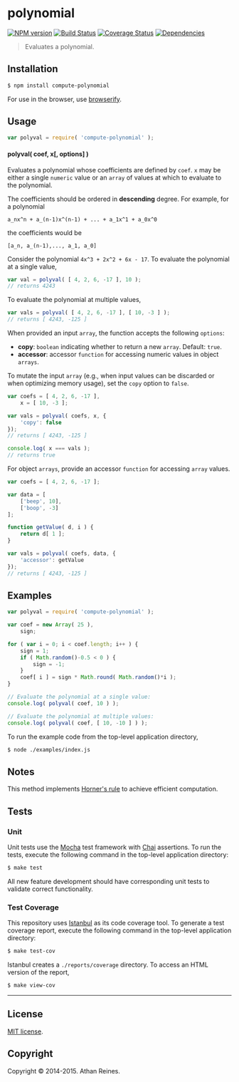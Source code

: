 polynomial
===
[![NPM version][npm-image]][npm-url] [![Build Status][travis-image]][travis-url] [![Coverage Status][coveralls-image]][coveralls-url] [![Dependencies][dependencies-image]][dependencies-url]

> Evaluates a polynomial.


## Installation

``` bash
$ npm install compute-polynomial
```

For use in the browser, use [browserify](https://github.com/substack/node-browserify).


## Usage

``` javascript
var polyval = require( 'compute-polynomial' );
```


#### polyval( coef, x[, options] )

Evaluates a polynomial whose coefficients are defined by `coef`. `x` may be either a single `numeric` value or an `array` of values at which to evaluate to the polynomial.

The coefficients should be ordered in __descending__ degree. For example, for a polynomial

```
a_nx^n + a_(n-1)x^(n-1) + ... + a_1x^1 + a_0x^0
```

the coefficients would be

```
[a_n, a_(n-1),..., a_1, a_0]
```

Consider the polynomial `4x^3 + 2x^2 + 6x - 17`. To evaluate the polynomial at a single value,

``` javascript
var val = polyval( [ 4, 2, 6, -17 ], 10 );
// returns 4243
```

To evaluate the polynomial at multiple values,

``` javascript
var vals = polyval( [ 4, 2, 6, -17 ], [ 10, -3 ] );
// returns [ 4243, -125 ]
```

When provided an input `array`, the function accepts the following `options`:

*	__copy__: `boolean` indicating whether to return a new `array`. Default: `true`.
*	__accessor__: accessor `function` for accessing numeric values in object `arrays`.

To mutate the input `array` (e.g., when input values can be discarded or when optimizing memory usage), set the `copy` option to `false`.

``` javascript
var coefs = [ 4, 2, 6, -17 ],
	x = [ 10, -3 ];

var vals = polyval( coefs, x, {
	'copy': false
});
// returns [ 4243, -125 ]

console.log( x === vals );
// returns true
```

For object `arrays`, provide an accessor `function` for accessing `array` values.

``` javascript
var coefs = [ 4, 2, 6, -17 ];

var data = [
	['beep', 10],
	['boop', -3]
];

function getValue( d, i ) {
	return d[ 1 ];
}

var vals = polyval( coefs, data, {
	'accessor': getValue
});
// returns [ 4243, -125 ]
```



## Examples

``` javascript
var polyval = require( 'compute-polynomial' );

var coef = new Array( 25 ),
	sign;

for ( var i = 0; i < coef.length; i++ ) {
	sign = 1;
	if ( Math.random()-0.5 < 0 ) {
		sign = -1;
	}
	coef[ i ] = sign * Math.round( Math.random()*i );
}

// Evaluate the polynomial at a single value:
console.log( polyval( coef, 10 ) );

// Evaluate the polynomial at multiple values:
console.log( polyval( coef, [ 10, -10 ] ) );
```

To run the example code from the top-level application directory,

``` bash
$ node ./examples/index.js
```


## Notes

This method implements [Horner's rule](http://en.wikipedia.org/wiki/Horner's_method) to achieve efficient computation.


## Tests

### Unit

Unit tests use the [Mocha](http://mochajs.org) test framework with [Chai](http://chaijs.com) assertions. To run the tests, execute the following command in the top-level application directory:

``` bash
$ make test
```

All new feature development should have corresponding unit tests to validate correct functionality.


### Test Coverage

This repository uses [Istanbul](https://github.com/gotwarlost/istanbul) as its code coverage tool. To generate a test coverage report, execute the following command in the top-level application directory:

``` bash
$ make test-cov
```

Istanbul creates a `./reports/coverage` directory. To access an HTML version of the report,

``` bash
$ make view-cov
```


---
## License

[MIT license](http://opensource.org/licenses/MIT). 


## Copyright

Copyright &copy; 2014-2015. Athan Reines.


[npm-image]: http://img.shields.io/npm/v/compute-polynomial.svg
[npm-url]: https://npmjs.org/package/compute-polynomial

[travis-image]: http://img.shields.io/travis/compute-io/polynomial/master.svg
[travis-url]: https://travis-ci.org/compute-io/polynomial

[coveralls-image]: https://img.shields.io/coveralls/compute-io/polynomial/master.svg
[coveralls-url]: https://coveralls.io/r/compute-io/polynomial?branch=master

[dependencies-image]: http://img.shields.io/david/compute-io/polynomial.svg
[dependencies-url]: https://david-dm.org/compute-io/polynomial

[dev-dependencies-image]: http://img.shields.io/david/dev/compute-io/polynomial.svg
[dev-dependencies-url]: https://david-dm.org/dev/compute-io/polynomial

[github-issues-image]: http://img.shields.io/github/issues/compute-io/polynomial.svg
[github-issues-url]: https://github.com/compute-io/polynomial/issues
